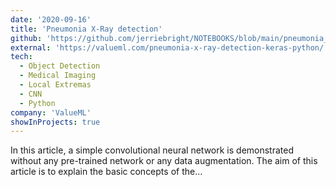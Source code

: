 ```yaml
---
date: '2020-09-16'
title: 'Pneumonia X-Ray detection'
github: 'https://github.com/jerriebright/NOTEBOOKS/blob/main/pneumonia_xray.ipynb'
external: 'https://valueml.com/pneumonia-x-ray-detection-keras-python/'
tech:
  - Object Detection
  - Medical Imaging
  - Local Extremas
  - CNN
  - Python
company: 'ValueML'
showInProjects: true
---
```


In this article, a simple convolutional neural network is demonstrated without any pre-trained network or any data augmentation. The aim of this article is to explain the basic concepts of the...